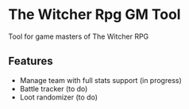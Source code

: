 # The Witcher Rpg GM Tool

Tool for game masters of The Witcher RPG
## Features
- Manage team with full stats support (in progress)
- Battle tracker (to do)
- Loot randomizer (to do)
